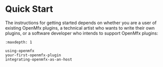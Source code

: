 Quick Start
===========

The instructions for getting started depends on whether you are a user of existing OpenMfx plugins, a technical artist who wants to write their own plugins, or a software developer who intends to support OpenMfx plugins:

```{toctree}
:maxdepth: 1

using-openmfx
your-first-openmfx-plugin
integrating-openmfx-as-an-host
```
